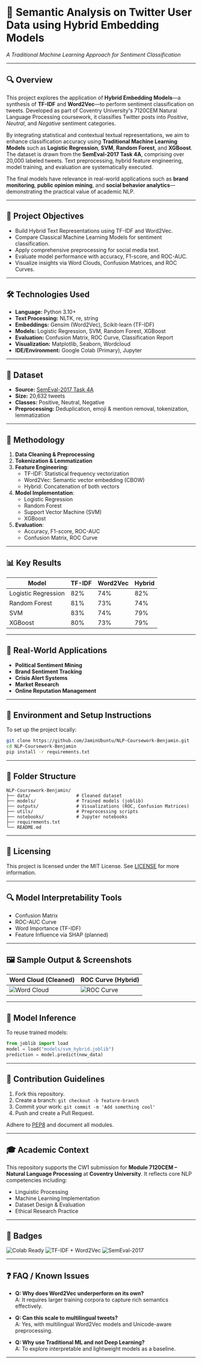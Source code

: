 # 💬 Semantic Analysis on Twitter User Data using Hybrid Embedding Models  
*A Traditional Machine Learning Approach for Sentiment Classification*

---

## 🔍 Overview

This project explores the application of **Hybrid Embedding Models**—a synthesis of **TF-IDF** and **Word2Vec**—to perform sentiment classification on tweets. Developed as part of Coventry University's 7120CEM Natural Language Processing coursework, it classifies Twitter posts into *Positive*, *Neutral*, and *Negative* sentiment categories.

By integrating statistical and contextual textual representations, we aim to enhance classification accuracy using **Traditional Machine Learning Models** such as **Logistic Regression**, **SVM**, **Random Forest**, and **XGBoost**. The dataset is drawn from the **SemEval-2017 Task 4A**, comprising over 20,000 labeled tweets. Text preprocessing, hybrid feature engineering, model training, and evaluation are systematically executed.

The final models have relevance in real-world applications such as **brand monitoring**, **public opinion mining**, and **social behavior analytics**—demonstrating the practical value of academic NLP.

---

## 🧠 Project Objectives

- Build Hybrid Text Representations using TF-IDF and Word2Vec.
- Compare Classical Machine Learning Models for sentiment classification.
- Apply comprehensive preprocessing for social media text.
- Evaluate model performance with accuracy, F1-score, and ROC-AUC.
- Visualize insights via Word Clouds, Confusion Matrices, and ROC Curves.

---

## 🛠️ Technologies Used

- **Language:** Python 3.10+
- **Text Processing:** NLTK, re, string
- **Embeddings:** Gensim (Word2Vec), Scikit-learn (TF-IDF)
- **Models:** Logistic Regression, SVM, Random Forest, XGBoost
- **Evaluation:** Confusion Matrix, ROC Curve, Classification Report
- **Visualization:** Matplotlib, Seaborn, Wordcloud
- **IDE/Environment:** Google Colab (Primary), Jupyter

---

## 📁 Dataset

- **Source:** [SemEval-2017 Task 4A](https://alt.qcri.org/semeval2017/task4/)
- **Size:** 20,632 tweets
- **Classes:** Positive, Neutral, Negative
- **Preprocessing:** Deduplication, emoji & mention removal, tokenization, lemmatization

---

## 🔬 Methodology

1. **Data Cleaning & Preprocessing**
2. **Tokenization & Lemmatization**
3. **Feature Engineering**:
   - TF-IDF: Statistical frequency vectorization
   - Word2Vec: Semantic vector embedding (CBOW)
   - Hybrid: Concatenation of both vectors
4. **Model Implementation**:
   - Logistic Regression
   - Random Forest
   - Support Vector Machine (SVM)
   - XGBoost
5. **Evaluation**:
   - Accuracy, F1-score, ROC-AUC
   - Confusion Matrix, ROC Curve

---

## 📊 Key Results

| Model             | TF-IDF | Word2Vec | Hybrid |
|------------------|--------|----------|--------|
| Logistic Regression | 82% | 74% | 82% |
| Random Forest      | 81% | 73% | 74% |
| SVM                | 83% | 74% | 79% |
| XGBoost            | 80% | 73% | 79% |

---

## 🧩 Real-World Applications

- **Political Sentiment Mining**
- **Brand Sentiment Tracking**
- **Crisis Alert Systems**
- **Market Research**
- **Online Reputation Management**

---

## 🔧 Environment and Setup Instructions

To set up the project locally:

```bash
git clone https://github.com/JaminUbuntu/NLP-Coursework-Benjamin.git
cd NLP-Coursework-Benjamin
pip install -r requirements.txt
```

---

## 📂 Folder Structure

```
NLP-Coursework-Benjamin/
├── data/                 # Cleaned dataset
├── models/               # Trained models (joblib)
├── outputs/              # Visualizations (ROC, Confusion Matrices)
├── utils/                # Preprocessing scripts
├── notebooks/            # Jupyter notebooks
├── requirements.txt
└── README.md
```

---

## 🧾 Licensing

This project is licensed under the MIT License. See [LICENSE](LICENSE) for more information.

---

## 🔍 Model Interpretability Tools

- Confusion Matrix
- ROC-AUC Curve
- Word Importance (TF-IDF)
- Feature Influence via SHAP (planned)

---

## 🖼️ Sample Output & Screenshots

| Word Cloud (Cleaned) | ROC Curve (Hybrid) |
|----------------------|--------------------|
| ![Word Cloud](outputs/wordcloud_cleaned.png) | ![ROC Curve](outputs/roc_curve_hybrid.png) |

---

## 💾 Model Inference

To reuse trained models:

```python
from joblib import load
model = load("models/svm_hybrid.joblib")
prediction = model.predict(new_data)
```

---

## 🧪 Contribution Guidelines

1. Fork this repository.
2. Create a branch: `git checkout -b feature-branch`
3. Commit your work: `git commit -m 'Add something cool'`
4. Push and create a Pull Request.

Adhere to [PEP8](https://peps.python.org/pep-0008/) and document all modules.

---

## 🎓 Academic Context

This repository supports the CW1 submission for **Module 7120CEM – Natural Language Processing** at **Coventry University**. It reflects core NLP competencies including:
- Linguistic Processing
- Machine Learning Implementation
- Dataset Design & Evaluation
- Ethical Research Practice

---

## 🏅 Badges

![Colab Ready](https://img.shields.io/badge/Notebook-Colab%20Compatible-brightgreen)
![TF-IDF + Word2Vec](https://img.shields.io/badge/Hybrid-TF--IDF%2BWord2Vec-blue)
![SemEval-2017](https://img.shields.io/badge/Dataset-SemEval2017-yellow)

---

## ❓ FAQ / Known Issues

- **Q: Why does Word2Vec underperform on its own?**  
  A: It requires larger training corpora to capture rich semantics effectively.

- **Q: Can this scale to multilingual tweets?**  
  A: Yes, with multilingual Word2Vec models and Unicode-aware preprocessing.

- **Q: Why use Traditional ML and not Deep Learning?**  
  A: To explore interpretable and lightweight models as a baseline.

---
